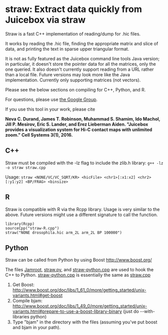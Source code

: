 # straw: Extract data quickly from Juicebox via straw
Straw is a fast C++ implementation of reading/dump for .hic files.
 
It works by reading the .hic file, finding the appropriate matrix and slice
of data, and printing the text in sparse upper triangular format.

It is not as fully featured as the Juicebox command line tools Java version;
in particular, it doesn't store the pointer data for all the matrices, only
the one queried. It also doesn't currently support reading from a URL rather
than a local file. Future versions may look more like the Java implementation. 
Currently only supporting matrices (not vectors).

Please see the below sections on compiling for C++, Python, and R.

For questions, please use
[the Google Group](https://groups.google.com/forum/#!forum/3d-genomics).

If you use this tool in your work, please cite 

**Neva C. Durand, James T. Robinson, Muhammad S. Shamim, Ido Machol, Jill P. Mesirov, Eric S. Lander, and Erez Lieberman Aiden. "Juicebox provides a visualization system for Hi-C contact maps with unlimited zoom." Cell Systems 3(1), 2016.**

## C++
Straw must be compiled with the -lz flag to include the zlib.h library:
`g++ -lz -o straw straw.cpp`

Usage: `straw <NONE/VC/VC_SQRT/KR> <hicFile> <chr1>[:x1:x2] <chr2>[:y1:y2] <BP/FRAG> <binsize> `

## R
Straw is compatible with R via the Rcpp library.  Usage is very similar to the above.  Future versions might use a different signature to call the function.

```
library(Rcpp)
sourceCpp("straw-R.cpp")
straw("NONE drosophila.hic arm_2L arm_2L BP 100000")
```

## Python 
Straw can be called from Python by using Boost <http://www.boost.org/>

The files [Jamroot](Jamroot), [straw.py](straw.py), and 
[straw-python.cpp](straw-python.cpp) are used to hook the C++ to Python. 
[straw-python.cpp](straw-python.cpp) is essentially the same as 
[straw.cpp](straw.cpp)

1. Get Boost:  
  http://www.boost.org/doc/libs/1_61_0/more/getting_started/unix-variants.html#get-boost
2. Compile bjam:  
  http://www.boost.org/doc/libs/1_49_0/more/getting_started/unix-variants.html#prepare-to-use-a-boost-library-binary
(just do --with-libraries python)
3. Type "bjam" in the directory with the files (assuming you've put boost and bjam in your path).